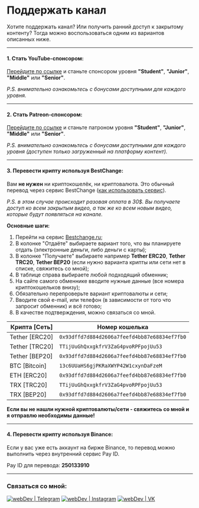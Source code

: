 # Поддержать канал

Хотите поддержать канал? Или получить ранний доступ к закрытому контенту?
Тогда можно воспользоваться одним из вариантов описанных ниже.

---

#### 1. Стать YouTube-спонсором:
[Перейдите по ссылке][sponsor] и станьте спонсором уровня **"Student"**, **"Junior"**, **"Middle"** или **"Senior"**.

_P.S. внимательно ознакомьтесь с бонусами доступными для каждого уровня._

---

#### 2. Стать Patreon-спонсором:
[Перейдите по ссылке][patreon] и станьте патроном уровня **"Student"**, **"Junior"**, **"Middle"** или **"Senior"**.

_P.S. внимательно ознакомьтесь с бонусами доступными для каждого уровня (доступен только загруженный на платформу контент)._

---

#### 3. Перевести крипту используя BestChange:
Вам **не нужен** ни криптокошелёк, ни криптовалюта.
Это обычный перевод через сервис BestChange ([как использовать сервис](https://youtu.be/hgx0IScTiQM)).

_P.S. в этом случае происходит разовая оплата в 30$. Вы получаете доступ ко всем закрытым видео, а так же ко всем новым видео, которые будут появляться на канале._

**Основные шаги:**
1. Перейти на сервис [Bestchange.ru](https://www.bestchange.ru);
2. В колонке "Отдаёте" выбираете вариант того, что вы планируете отдать (электронные деньги, либо деньги с карты);
3. В колонке "Получаете" выбираете например **Tether ERC20**, **Tether TRC20**, **Tether BEP20** (если нужно варианта крипты или сети нет в списке, свяжитесь со мной);
4. В таблице справа выбираете любой подходящий обменник;
5. На сайте самого обменнике вводите нужные данные (все номера криптокошельков внизу);
6. Обязательно перепроверьте вариант криптовалюты и сети;
7. Вводите свой e-mail, или телефон (в зависимости от того что запросит обменник) и всё готово;
8. В качестве подтверждения, можно связаться со мной.

|Крипта [Сеть]|Номер кошелька|
|--------|-----------|
|Tether [ERC20]|`0x93dffd7d884d2606a7feefd4bb87e68834ef7fb0`|
|Tether [TRC20]|`TTijUuGhQxxgkfrV3ZaG4pvoRPFpojUu53`|
|Tether [BEP20]|`0x93dffd7d884d2606a7feefd4bb87e68834ef7fb0`|
|BTC [Bitcoin]|`13c6UUaHS6gjPKRaXWYP42W1cxynDaFzeM`|
|ETH [ERC20]|`0x93dffd7d884d2606a7feefd4bb87e68834ef7fb0`|
|TRX [TRC20]|`TTijUuGhQxxgkfrV3ZaG4pvoRPFpojUu53`|
|TRX [BEP20]|`0x93dffd7d884d2606a7feefd4bb87e68834ef7fb0`|

**Если вы не нашли нужной криптовалюты/сети - свяжитесь со мной и я отправлю необходимы данные!**

---

#### 4. Перевести крипту используя Binance:
Если у вас уже есть аккаунт на бирже Binance, то перевод можно выполнить через внутренний сервис Pay ID.

Pay ID для перевода: **250133910**

---

### Связаться со мной:
[<img alt="webDev | Telegram" src="https://img.shields.io/badge/telegram-229ED9.svg?&style=for-the-badge&logo=Telegram&logoColor=white" />][telegram]
[<img alt="webDev | Instagram" src="https://img.shields.io/badge/instagram-E4405F.svg?&style=for-the-badge&logo=Instagram&logoColor=white" />][instagram]
[<img alt="webDev | VK" src="https://img.shields.io/badge/vk-4680C2.svg?&style=for-the-badge&logo=Twitter&logoColor=white" />][vk]

[instagram]: https://instagram.com/YauhenKavalchuk
[vk]: https://vk.com/YauhenKavalchuk
[sponsor]: https://www.youtube.com/channel/UCE9ODjNIkOHrnSdkYWLfYhg/join
[patreon]: https://www.patreon.com/YauhenKavalchuk
[telegram]: http://t.me/yauhenkavalchuk
